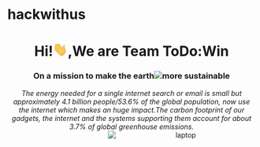 # hackwithus
<p align="center">
<h1 align="center">Hi!<img src="https://raw.githubusercontent.com/ABSphreak/ABSphreak/master/gifs/Hi.gif" width="30px">,We are Team ToDo:Win</h1>
<h3 align="center">On a mission to make the earth<img src="https://media.giphy.com/media/4NPT1ipEUoiMo/giphy.gif" width="30px">more sustainable</h3>
</p>
<p align="center">
  <em>
  The energy needed for a single internet search or email is small but approximately 4.1 billion people/53.6% of the global population, now use the internet which makes an huge impact.The carbon footprint of our gadgets, the internet and the systems supporting them account for about 3.7% of global greenhouse emissions.
  </em> 
  <br>
<img align="right" width=300px alt="laptop" src="https://media.giphy.com/media/3oKGzgNfssFG1xlwC4/giphy.gif" />
